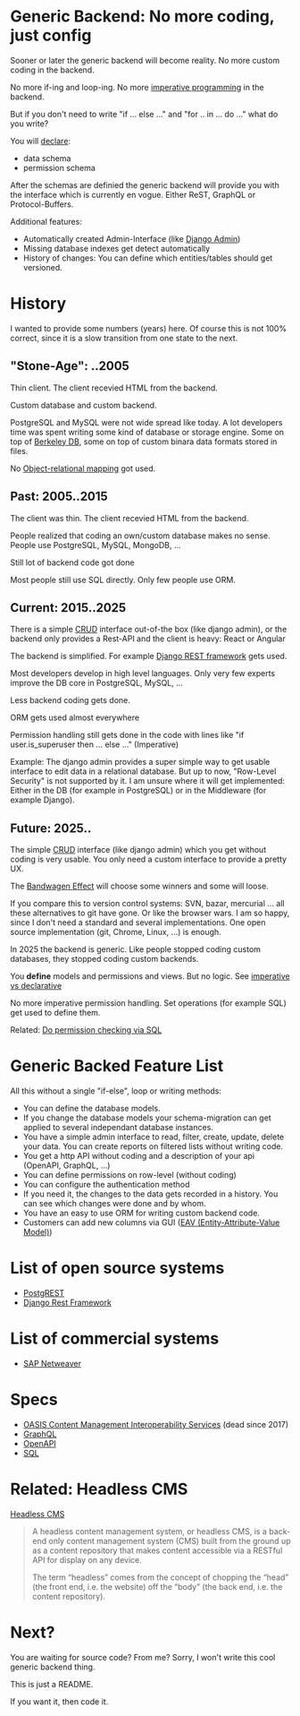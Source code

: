 # Generic Backend: No more coding, just config

Sooner or later the generic backend will become reality. No more custom coding in the backend.

No more if-ing and loop-ing. No more [imperative programming](https://en.wikipedia.org/wiki/Imperative_programming) in the backend.

But if you don't need to write "if ... else ..." and "for .. in ... do ..." what do you write?

You will [declare](https://en.wikipedia.org/wiki/Declarative_programming):

* data schema
* permission schema

After the schemas are definied the generic backend will provide you with the interface which is currently en vogue. Either ReST, GraphQL or Protocol-Buffers.

Additional features:

* Automatically created Admin-Interface (like [Django Admin](https://docs.djangoproject.com/en/3.0/ref/contrib/admin/))
* Missing database indexes get detect automatically
* History of changes: You can define which entities/tables should get versioned. 

# History 

I wanted to provide some numbers (years) here. Of course this is not 100% correct, since it is a slow transition from one state to the next.

## "Stone-Age": ..2005

Thin client. The client recevied HTML from the backend.

Custom database and custom backend.

PostgreSQL and MySQL were not wide spread like today. A lot developers time was spent writing
some kind of database or storage engine. Some on top of [Berkeley DB](https://en.wikipedia.org/wiki/Berkeley_DB),
some on top of custom binara data formats stored in files.

No [Object-relational mapping](https://en.wikipedia.org/wiki/Object-relational_mapping) got used.

## Past: 2005..2015

The client was thin. The client recevied HTML from the backend.

People realized that coding an own/custom database makes no sense. People use PostgreSQL, MySQL, MongoDB, ...

Still lot of backend code got done

Most people still use SQL directly. Only few people use ORM.


## Current: 2015..2025

There is a simple [CRUD](https://en.wikipedia.org/wiki/Create,_read,_update_and_delete) interface out-of-the box (like django admin), or the backend only provides a Rest-API and the client is heavy: React or Angular

The backend is simplified. For example [Django REST framework](https://www.django-rest-framework.org/) gets used.

Most developers develop in high level languages. Only very few experts improve the DB core in PostgreSQL, MySQL, ...

Less backend coding gets done.

ORM gets used almost everywhere

Permission handling still gets done in the code with lines like "if user.is_superuser then ... else ..." (Imperative)

Example: The django admin provides a super simple way to get usable interface to edit data in a relational database. But up to now, "Row-Level Security" is not supported by it. I am unsure where it will get implemented: Either in the DB (for example in PostgreSQL) or in the Middleware (for example Django).

## Future: 2025..

The simple [CRUD](https://en.wikipedia.org/wiki/Create,_read,_update_and_delete) interface (like django admin) which you get without coding is very usable. You only need a custom interface to provide a pretty UX.

The [Bandwagen Effect](https://en.wikipedia.org/wiki/Bandwagon_effect) will choose some winners and some will loose.

If you compare this to version control systems: SVN, bazar, mercurial ... all these alternatives to git have gone. Or like the browser wars. I am so happy, since I don't need a standard and several implementations. One open source implementation (git, Chrome, Linux, ...) is enough.

In 2025 the backend is generic. Like people stopped coding custom databases, they stopped coding custom backends.

You **define** models and permissions and views. But no logic. See [imperative vs declarative](https://www.google.com/search?q=imperative+vs+declarative)

No more imperative permission handling. Set operations (for example SQL) get used to define them.

Related: [Do permission checking via SQL](https://github.com/guettli/programming-guidelines#do-permission-checking-via-sql)

# Generic Backed Feature List

All this without a single "if-else", loop or writing methods:

* You can define the database models.
* If you change the database models your schema-migration can get applied to several independant database instances.
* You have a simple admin interface to read, filter, create, update, delete your data. You can create reports on filtered lists without writing code.
* You get a http API without coding and a description of your api (OpenAPI, GraphQL, ...)
* You can define permissions on row-level (without coding)
* You can configure the authentication method
* If you need it, the changes to the data gets recorded in a history. You can see which changes were done and by whom.
* You have an easy to use ORM for writing custom backend code.
* Customers can add new columns via GUI ([EAV (Entity-Attribute-Value Model)](https://en.wikipedia.org/wiki/Entity%E2%80%93attribute%E2%80%93value_model))

# List of open source systems

* [PostgREST](http://postgrest.org/)
* [Django Rest Framework](https://www.django-rest-framework.org/)

# List of commercial systems

* [SAP Netweaver](https://en.wikipedia.org/wiki/SAP_NetWeaver)

# Specs

* [OASIS Content Management Interoperability Services](https://www.oasis-open.org/committees/tc_home.php?wg_abbrev=cmis) (dead since 2017)
* [GraphQL](https://graphql.org/)
* [OpenAPI](https://www.openapis.org/)
* [SQL](https://en.wikipedia.org/wiki/SQL)

# Related: Headless CMS

[Headless CMS](https://en.wikipedia.org/wiki/Headless_content_management_system) 

> A headless content management system, or headless CMS, is a back-end only content management system (CMS) built from the 
> ground up as a content repository that makes content accessible via a RESTful API for display on any device.
> 
> The term “headless” comes from the concept of chopping the “head” (the front end, i.e. the website) off the “body” (the 
> back end, i.e. the content repository).


# Next?

You are waiting for source code? From me? Sorry, I won't write this cool generic backend thing.

This is just a README.

If you want it, then code it.
